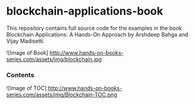 # blockchain-applications-book
This repository contains full source code for the examples in the book Blockchain Applications: A Hands-On Approach by Arshdeep Bahga and Vijay Madisetti.

![Image of Book]
http://www.hands-on-books-series.com/assets/img/blockchain.jpg

### Contents
![Image of TOC]
http://www.hands-on-books-series.com/assets/img/Blockchain-TOC.png
